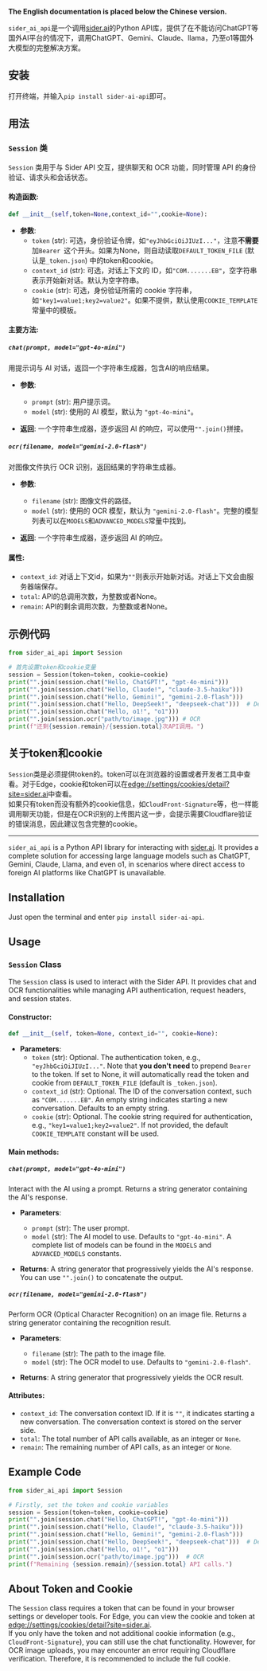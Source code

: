 **The English documentation is placed below the Chinese version.**  

`sider_ai_api`是一个调用[sider.ai](sider.ai)的Python API库，提供了在不能访问ChatGPT等国外AI平台的情况下，调用ChatGPT、Gemini、Claude、llama，乃至o1等国外大模型的完整解决方案。  

## 安装

打开终端，并输入`pip install sider-ai-api`即可。  

## 用法
### `Session` 类

`Session` 类用于与 Sider API 交互，提供聊天和 OCR 功能，同时管理 API 的身份验证、请求头和会话状态。

#### 构造函数:

```python
def __init__(self,token=None,context_id="",cookie=None):
```

- **参数**:
  - `token` (str): 可选，身份验证令牌，如`"eyJhbGciOiJIUzI..."`，注意**不需要**加`Bearer `这个开头。如果为None，则自动读取`DEFAULT_TOKEN_FILE` (默认是`_token.json`) 中的token和cookie。
  - `context_id` (str): 可选，对话上下文的 ID，如`"C0M.......EB"`，空字符串表示开始新对话。默认为空字符串。
  - `cookie` (str): 可选，身份验证所需的 cookie 字符串，如`"key1=value1;key2=value2"`。如果不提供，默认使用`COOKIE_TEMPLATE`常量中的模板。

#### 主要方法:

##### `chat(prompt, model="gpt-4o-mini")`

用提示词与 AI 对话，返回一个字符串生成器，包含AI的响应结果。

- **参数**:
  - `prompt` (str): 用户提示词。
  - `model` (str): 使用的 AI 模型，默认为 `"gpt-4o-mini"`。

- **返回**: 一个字符串生成器，逐步返回 AI 的响应，可以使用`"".join()`拼接。

##### `ocr(filename, model="gemini-2.0-flash")`

对图像文件执行 OCR 识别，返回结果的字符串生成器。

- **参数**:
  - `filename` (str): 图像文件的路径。
  - `model` (str): 使用的 OCR 模型，默认为 `"gemini-2.0-flash"`。完整的模型列表可以在`MODELS`和`ADVANCED_MODELS`常量中找到。

- **返回**: 一个字符串生成器，逐步返回 AI 的响应。

#### 属性:

- `context_id`: 对话上下文id，如果为`""`则表示开始新对话。对话上下文会由服务器端保存。  
- `total`: API的总调用次数，为整数或者None。  
- `remain`: API的剩余调用次数，为整数或者None。  

## 示例代码

```python
from sider_ai_api import Session

# 首先设置token和cookie变量
session = Session(token=token, cookie=cookie)
print("".join(session.chat("Hello, ChatGPT!", "gpt-4o-mini")))
print("".join(session.chat("Hello, Claude!", "claude-3.5-haiku")))
print("".join(session.chat("Hello, Gemini!", "gemini-2.0-flash")))
print("".join(session.chat("Hello, DeepSeek!", "deepseek-chat")))  # DeepSeek-v3
print("".join(session.chat("Hello, o1!", "o1")))
print("".join(session.ocr("path/to/image.jpg"))) # OCR
print(f"还剩{session.remain}/{session.total}次API调用。")
```

## 关于token和cookie

`Session`类是必须提供token的。token可以在浏览器的设置或者开发者工具中查看。对于Edge，cookie和token可以在[edge://settings/cookies/detail?site=sider.ai](edge://settings/cookies/detail?site=sider.ai)中查看。  
如果只有token而没有额外的cookie信息，如`CloudFront-Signature`等，也一样能调用聊天功能，但是在OCR识别的上传图片这一步，会提示需要Cloudflare验证的错误消息，因此建议包含完整的cookie。  

---

`sider_ai_api` is a Python API library for interacting with [sider.ai](sider.ai). It provides a complete solution for accessing large language models such as ChatGPT, Gemini, Claude, Llama, and even o1, in scenarios where direct access to foreign AI platforms like ChatGPT is unavailable.

## Installation

Just open the terminal and enter `pip install sider-ai-api`.  

## Usage
### `Session` Class

The `Session` class is used to interact with the Sider API. It provides chat and OCR functionalities while managing API authentication, request headers, and session states.

#### Constructor:

```python
def __init__(self, token=None, context_id="", cookie=None):
```

- **Parameters**:
  - `token` (str): Optional. The authentication token, e.g., `"eyJhbGciOiJIUzI..."`. Note that **you don't need** to prepend `Bearer ` to the token. If set to None, it will automatically read the token and cookie from `DEFAULT_TOKEN_FILE` (default is `_token.json`).
  - `context_id` (str): Optional. The ID of the conversation context, such as `"C0M.......EB"`. An empty string indicates starting a new conversation. Defaults to an empty string.
  - `cookie` (str): Optional. The cookie string required for authentication, e.g., `"key1=value1;key2=value2"`. If not provided, the default `COOKIE_TEMPLATE` constant will be used.

#### Main methods:

##### `chat(prompt, model="gpt-4o-mini")`

Interact with the AI using a prompt. Returns a string generator containing the AI's response.

- **Parameters**:
  - `prompt` (str): The user prompt.
  - `model` (str): The AI model to use. Defaults to `"gpt-4o-mini"`. A complete list of models can be found in the `MODELS` and `ADVANCED_MODELS` constants.

- **Returns**: A string generator that progressively yields the AI's response. You can use `"".join()` to concatenate the output.

##### `ocr(filename, model="gemini-2.0-flash")`

Perform OCR (Optical Character Recognition) on an image file. Returns a string generator containing the recognition result.

- **Parameters**:
  - `filename` (str): The path to the image file.
  - `model` (str): The OCR model to use. Defaults to `"gemini-2.0-flash"`.

- **Returns**: A string generator that progressively yields the OCR result.

#### Attributes:

- `context_id`: The conversation context ID. If it is `""`, it indicates starting a new conversation. The conversation context is stored on the server side.  
- `total`: The total number of API calls available, as an integer or `None`.  
- `remain`: The remaining number of API calls, as an integer or `None`.  

## Example Code

```python
from sider_ai_api import Session

# Firstly, set the token and cookie variables
session = Session(token=token, cookie=cookie)
print("".join(session.chat("Hello, ChatGPT!", "gpt-4o-mini")))
print("".join(session.chat("Hello, Claude!", "claude-3.5-haiku")))
print("".join(session.chat("Hello, Gemini!", "gemini-2.0-flash")))
print("".join(session.chat("Hello, DeepSeek!", "deepseek-chat")))  # DeepSeek-v3
print("".join(session.chat("Hello, o1!", "o1")))
print("".join(session.ocr("path/to/image.jpg")))  # OCR
print(f"Remaining {session.remain}/{session.total} API calls.")
```

## About Token and Cookie

The `Session` class requires a token that can be found in your browser settings or developer tools. For Edge, you can view the cookie and token at [edge://settings/cookies/detail?site=sider.ai](edge://settings/cookies/detail?site=sider.ai).  
If you only have the token and not additional cookie information (e.g., `CloudFront-Signature`), you can still use the chat functionality. However, for OCR image uploads, you may encounter an error requiring Cloudflare verification. Therefore, it is recommended to include the full cookie.  